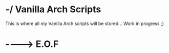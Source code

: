 # -/ Vanilla Arch Scripts

This is where all my Vanilla Arch scripts will be stored... Work in progress ;)

# ----> E.O.F
